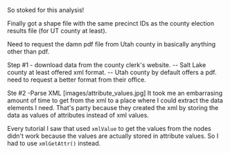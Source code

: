 So stoked for this analysis! 

Finally got a shape file with the same precinct IDs as the county election results file (for UT county at least). 

Need to request the damn pdf file from Utah county in basically anything other than pdf. 

Step #1 - download data from the county clerk's website. 
-- Salt Lake county at least offered xml format. 
-- Utah county by default offers a pdf. need to request a better format from their office. 

Ste #2 -Parse XML
[images/attribute_values.jpg]
It took me an embarrasing amount of time to get from the xml to a place where I could extract the data elements I need. That's party because they created the xml by storing the data as values of attributes instead of xml values. 

Every tutorial I saw that used `xmlValue` to get the values from the nodes didn't work because the values are actually stored in attribute values. So I had to use `xmlGetAttr()` instead. 
